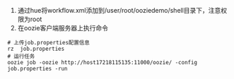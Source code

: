 1. 通过hue将workflow.xml添加到/user/root/ooziedemo/shell目录下，注意权限为root
2. 在oozie客户端服务器上执行命令
```shell
# 上传job.properties配置信息
rz  job.properties 
# 运行任务
oozie job -oozie http://host17218115135:11000/oozie/ -config job.properties -run
```